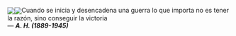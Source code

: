 <img align="center" src="https://github-readme-stats.vercel.app/api?username=PermisosDev&theme=gruvbox&count_private=true&show_icons=true&hide_title=true&hide=stars" /><img align="center" src="https://github-readme-stats.vercel.app/api/top-langs/?username=PermisosDev&theme=gruvbox&layout=compact"/>Cuando se inicia y desencadena una guerra lo que importa no es tener la razón, sino conseguir la victoria
<br>— <i><b> A. H. (1889-1945)</b> </i>


